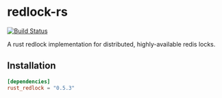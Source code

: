 # redlock-rs
[![Build Status](https://travis-ci.org/DavidCai1993/redlock-rs.svg?branch=master)](https://travis-ci.org/DavidCai1993/redlock-rs)

A rust redlock implementation for distributed, highly-available redis locks.

## Installation

```toml
[dependencies]
rust_redlock = "0.5.3"
```
